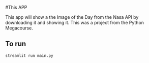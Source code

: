 #This APP

This app will show a the Image of the Day from the Nasa API by downloading it and showing it. This was a project from the Python Megacourse. 

## To run 
``` streamlit run main.py ```
